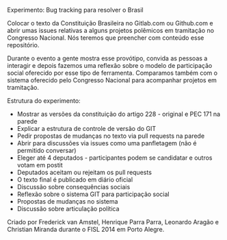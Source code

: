 Experimento: Bug tracking para resolver o Brasil

Colocar o texto da Constituição Brasileira no Gitlab.com ou Github.com e abrir umas issues relativas a alguns projetos polêmicos em tramitação no Congresso Nacional. Nós teremos que preencher com conteúdo esse repositório. 

Durante o evento a gente mostra esse provótipo, convida as pessoas a interagir e depois fazemos uma reflexão sobre o modelo de participação social oferecido por esse tipo de ferramenta. Comparamos também com o sistema oferecido pelo Congresso Nacional para acompanhar projetos em tramitação. 

Estrutura do experimento:

* Mostrar as versões da constituição do artigo 228 - original e PEC 171 na parede
* Explicar a estrutura de controle de versão do GIT
* Pedir propostas de mudanças no texto via pull requests na parede
* Abrir para discussões via issues como uma panfletagem (não é permitido conversar)
* Eleger até 4 deputados - participantes podem se candidatar e outros votam em postit
* Deputados aceitam ou rejeitam os pull requests
* O texto final é publicado em diário oficial
* Discussão sobre consequências sociais
* Reflexão sobre o sistema GIT para participação social
* Propostas de mudanças no sistema
* Discussão sobre articulação política

Criado por Frederick van Amstel, Henrique Parra Parra, Leonardo Aragão e Christian Miranda durante o FISL 2014 em Porto Alegre.
